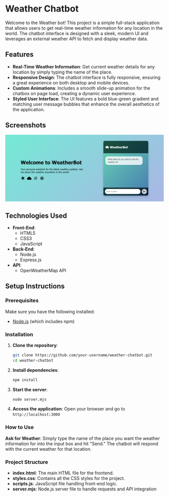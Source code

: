 # Weather Chatbot

Welcome to the Weather bot! This project is a simple full-stack application that allows users to get real-time weather information for any location in the world. The chatbot interface is designed with a sleek, modern UI and leverages an external weather API to fetch and display weather data.

## Features

- **Real-Time Weather Information**: Get current weather details for any location by simply typing the name of the place.
- **Responsive Design**: The chatbot interface is fully responsive, ensuring a great experience on both desktop and mobile devices.
- **Custom Animations**: Includes a smooth slide-up animation for the chatbox on page load, creating a dynamic user experience.
- **Styled User Interface**: The UI features a bold blue-green gradient and matching user message bubbles that enhance the overall aesthetics of the application.

## Screenshots

![Chatbot Interface](assets/ss.png)

## Technologies Used

- **Front-End**:
  - HTML5
  - CSS3
  - JavaScript
- **Back-End**:
  - Node.js
  - Express.js
- **API**:
  - OpenWeatherMap API

## Setup Instructions

### Prerequisites

Make sure you have the following installed:

- [Node.js](https://nodejs.org/) (which includes npm)

### Installation

1. **Clone the repository**:
   ```bash
   git clone https://github.com/your-username/weather-chatbot.git
   cd weather-chatbot

2. **Install dependencies**:
   ```bash
   npm install

3. **Start the server**:
   ```bash
   node server.mjs

3. **Access the application**:
Open your browser and go to `http://localhost:3000`

### How to Use

**Ask for Weather**: Simply type the name of the place you want the weather information for into the input box and hit "Send." The chatbot will respond with the current weather for that location.

### Project Structure

- **index.html**: The main HTML file for the frontend.
- **styles.css**: Contains all the CSS styles for the project.
- **scripts.js**: JavaScript file handling front-end logic.
- **server.mjs**: Node.js server file to handle requests and API integration